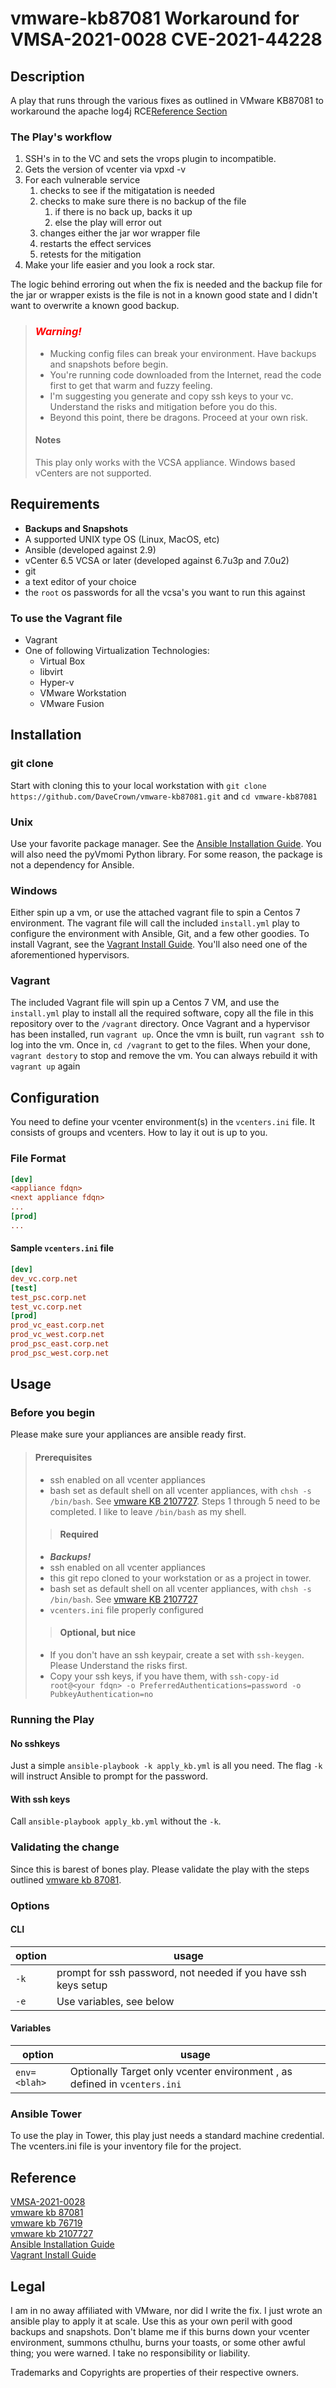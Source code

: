 # vmware-kb87081 Workaround for VMSA-2021-0028 CVE-2021-44228
## Description
A play that runs through the various fixes as outlined in VMware KB87081 to workaround the apache log4j RCE[Reference Section](#Reference) 
### The Play's workflow 
1. SSH's in to the VC and sets the vrops plugin to incompatible. 
2. Gets the version of vcenter via vpxd -v
1. For each vulnerable service
    1. checks to see if the mitigatation is needed
    1. checks to make sure there is no backup of the file
        1. if there is no back up, backs it up
        1. else the play will error out
    1. changes either the jar wor wrapper file
    1. restarts the effect services
    1. retests for the mitigation
1. Make your life easier and you look a rock star.  
 
The logic behind erroring out when the fix is needed and the backup file for the jar or wrapper exists is the file is not in a known good state and I didn't want to overwrite a known good backup. 
> ### ***<span style="color:red">Warning!</span>***
>- Mucking config files can break your environment. Have backups and snapshots before begin.
>- You're running code downloaded from the Internet, read the code first to get that warm and fuzzy feeling. 
>- I'm suggesting you generate and copy ssh keys to your vc. Understand the risks and mitigation before you do this.
>- Beyond this point, there be dragons. Proceed at your own risk.
>#### Notes
> This play only works with the VCSA appliance. Windows based vCenters are not supported.  

## Requirements
- **Backups and Snapshots**
- A supported UNIX type OS (Linux, MacOS, etc)
- Ansible (developed against 2.9)
- vCenter 6.5 VCSA or later (developed against 6.7u3p and 7.0u2)
- git
- a text editor of your choice
- the `root` os passwords for all the vcsa's you want to run this against
### To use the Vagrant file
- Vagrant
- One of following Virtualization Technologies:
    - Virtual Box
    - libvirt
    - Hyper-v
    - VMware Workstation
    - VMware Fusion

## Installation
### git clone
Start with cloning this to your local workstation with `git clone https://github.com/DaveCrown/vmware-kb87081.git` and `cd vmware-kb87081`

### Unix
Use your favorite package manager. See the [Ansible Installation Guide](https://docs.ansible.com/ansible/latest/installation_guide/index.html). You will also need the pyVmomi Python library. For some reason, the package is not a dependency for Ansible.

### Windows
Either spin up a vm, or use the attached vagrant file to spin a Centos 7 environment. The vagrant file will call the included `install.yml` play to configure the environment with Ansible, Git, and a few other goodies. To install Vagrant, see the [Vagrant Install Guide](https://www.vagrantup.com/intro/getting-started/install.html). You'll also need one of the aforementioned hypervisors.

### Vagrant
The included Vagrant file will spin up a Centos 7 VM, and use the `install.yml` play to install all the required software, copy all the file in this repository over to the `/vagrant` directory. Once Vagrant and a hypervisor has been installed, run `vagrant up`. Once the vmn is built, run `vagrant ssh` to log into the vm. Once in, `cd /vagrant` to get to the files. When your done, `vagrant destory` to stop and remove the vm. You can always rebuild it with `vagrant up` again

## Configuration
You need to define your vcenter environment(s) in the `vcenters.ini` file. It consists of groups and vcenters. How to lay it out is up to you.

### File Format
```ini
[dev]
<appliance fdqn> 
<next appliance fdqn>
...
[prod]
...
```

#### Sample `vcenters.ini` file
```ini
[dev]  
dev_vc.corp.net
[test]  
test_psc.corp.net
test_vc.corp.net
[prod]  
prod_vc_east.corp.net
prod_vc_west.corp.net
prod_psc_east.corp.net
prod_psc_west.corp.net
```
## Usage
### Before you begin
Please make sure your appliances are ansible ready first.
>#### Prerequisites  
>- ssh enabled on all vcenter appliances
>- bash set as default shell on all vcenter appliances, with `chsh -s /bin/bash`. See [vmware KB 2107727]((https://kb.vmware.com/s/article/2107727)). Steps 1 through 5 need to be completed. I like to leave `/bin/bash` as my shell.  
>> #### Required
>- ***Backups!***
>- ssh enabled on all vcenter appliances
>- this git repo cloned to your workstation or as a project in tower.
>- bash set as default shell on all vcenter appliances, with `chsh -s /bin/bash`. See [vmware KB 2107727]((https://kb.vmware.com/s/article/2107727))  
>- `vcenters.ini` file properly configured  
>>#### Optional, but nice  
>- If you don't have an ssh keypair, create a set with `ssh-keygen`. Please Understand the risks first.
>- Copy your ssh keys, if you have them, with `ssh-copy-id root@<your fdqn> -o PreferredAuthentications=password -o PubkeyAuthentication=no`

### Running the Play

#### No sshkeys
Just a simple `ansible-playbook -k apply_kb.yml` is all you need. The flag `-k` will instruct Ansible to prompt for the password.
#### With ssh keys
Call `ansible-playbook apply_kb.yml` without the `-k`.

### Validating the change
Since this is barest of bones play. Please validate the play with the steps outlined [vmware kb 87081](https://kb.vmware.com/s/article/87081).

### Options
#### CLI 
| option | usage |
| --- | --- |
| `-k` | prompt for ssh password, not needed if you have ssh keys setup |
| `-e` | Use variables, see below |  
#### Variables
| option| usage |
| --- | --- |
| `env=<blah>` | Optionally Target only vcenter environment , as defined in `vcenters.ini` |

### Ansible Tower
To use the play in Tower, this play just needs a standard machine credential. The vcenters.ini file is your inventory file for the project.

## Reference
[VMSA-2021-0028](https://www.vmware.com/security/advisories/VMSA-2021-0028.html)  
[vmware kb 87081](https://kb.vmware.com/s/article/87081)  
[vmware kb 76719](https://kb.vmware.com/s/article/76719)  
[vmware kb 2107727](https://kb.vmware.com/s/article/2107727)  
[Ansible Installation Guide](https://docs.ansible.com/ansible/latest/installation_guide/index.html)  
[Vagrant Install Guide](https://www.vagrantup.com/intro/getting-started/install.html)  

## Legal
I am in no away affiliated with VMware, nor did I write the fix. I just wrote an ansible play to apply it at scale. Use this as your own peril with good backups and snapshots. Don't blame me if this burns down your vcenter environment, summons cthulhu, burns your toasts, or some other awful thing; you were warned. I take no responsibility or liability.

Trademarks and Copyrights are properties of their respective owners.